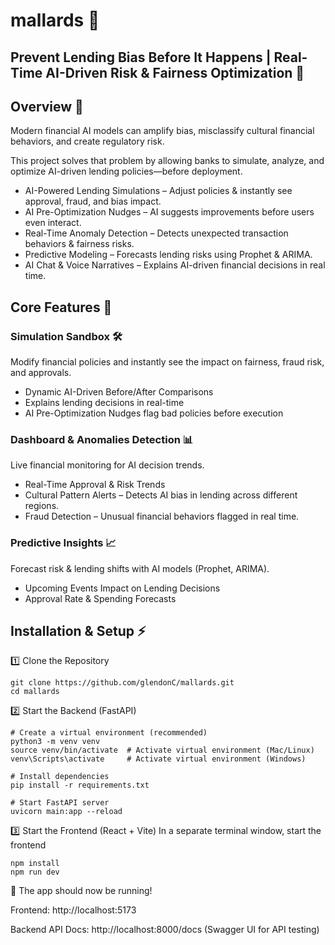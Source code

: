 # mallards 🧠

## Prevent Lending Bias Before It Happens | Real-Time AI-Driven Risk & Fairness Optimization 🚀 

## Overview 🌟
Modern financial AI models can amplify bias, misclassify cultural financial behaviors, and create regulatory risk.

This project solves that problem by allowing banks to simulate, analyze, and optimize AI-driven lending policies—before deployment.

- AI-Powered Lending Simulations – Adjust policies & instantly see approval, fraud, and bias impact.
- AI Pre-Optimization Nudges – AI suggests improvements before users even interact.
- Real-Time Anomaly Detection – Detects unexpected transaction behaviors & fairness risks.
- Predictive Modeling – Forecasts lending risks using Prophet & ARIMA.
- AI Chat & Voice Narratives – Explains AI-driven financial decisions in real time.

## Core Features 🎯 

### Simulation Sandbox 🛠️
Modify financial policies and instantly see the impact on fairness, fraud risk, and approvals.
- Dynamic AI-Driven Before/After Comparisons
- Explains lending decisions in real-time
- AI Pre-Optimization Nudges flag bad policies before execution

### Dashboard & Anomalies Detection 📊 
Live financial monitoring for AI decision trends.
- Real-Time Approval & Risk Trends
- Cultural Pattern Alerts – Detects AI bias in lending across different regions.
- Fraud Detection – Unusual financial behaviors flagged in real time.

### Predictive Insights 📈
Forecast risk & lending shifts with AI models (Prophet, ARIMA).
- Upcoming Events Impact on Lending Decisions
- Approval Rate & Spending Forecasts

## Installation & Setup ⚡
1️⃣ Clone the Repository
```
git clone https://github.com/glendonC/mallards.git
cd mallards
```

2️⃣ Start the Backend (FastAPI)
```
# Create a virtual environment (recommended)
python3 -m venv venv
source venv/bin/activate  # Activate virtual environment (Mac/Linux)
venv\Scripts\activate     # Activate virtual environment (Windows)

# Install dependencies
pip install -r requirements.txt

# Start FastAPI server
uvicorn main:app --reload
```

3️⃣ Start the Frontend (React + Vite)
In a separate terminal window, start the frontend
```
npm install
npm run dev
```

🎯 The app should now be running!

Frontend: http://localhost:5173

Backend API Docs: http://localhost:8000/docs (Swagger UI for API testing)
